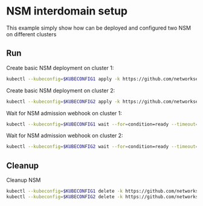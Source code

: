 # NSM interdomain setup


This example simply show how can be deployed and configured two NSM on different clusters

## Run

Create basic NSM deployment on cluster 1:

```bash
kubectl --kubeconfig=$KUBECONFIG1 apply -k https://github.com/networkservicemesh/deployments-k8s/examples/interdomain/nsm/cluster1?ref=b6be34e9c009f3834e31aaaa317b6d2106596ef9
```

Create basic NSM deployment on cluster 2:

```bash
kubectl --kubeconfig=$KUBECONFIG2 apply -k https://github.com/networkservicemesh/deployments-k8s/examples/interdomain/nsm/cluster2?ref=b6be34e9c009f3834e31aaaa317b6d2106596ef9
```

Wait for NSM admission webhook on cluster 1:

```bash
kubectl --kubeconfig=$KUBECONFIG1 wait --for=condition=ready --timeout=1m pod -n nsm-system -l app=admission-webhook-k8s
```

Wait for NSM admission webhook on cluster 2:

```bash
kubectl --kubeconfig=$KUBECONFIG2 wait --for=condition=ready --timeout=1m pod -n nsm-system -l app=admission-webhook-k8s
```

## Cleanup

Cleanup NSM
```bash
kubectl --kubeconfig=$KUBECONFIG1 delete -k https://github.com/networkservicemesh/deployments-k8s/examples/interdomain/nsm/cluster1?ref=b6be34e9c009f3834e31aaaa317b6d2106596ef9
kubectl --kubeconfig=$KUBECONFIG2 delete -k https://github.com/networkservicemesh/deployments-k8s/examples/interdomain/nsm/cluster2?ref=b6be34e9c009f3834e31aaaa317b6d2106596ef9
```
